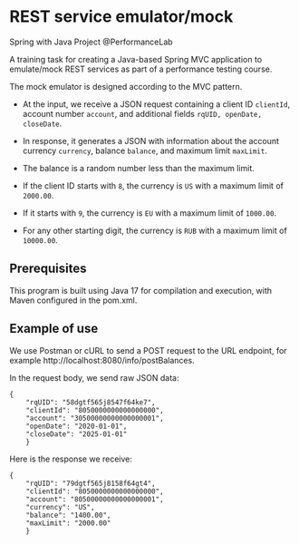 # REST service emulator/mock

Spring with Java Project @PerformanceLab

A training task for creating a Java-based Spring MVC application to emulate/mock REST services as part of a performance testing course.

The mock emulator is designed according to the MVC pattern.

 
- At the input, we receive a JSON request containing a client ID ```clientId```, account number ```account```, and additional fields ```rqUID, openDate, closeDate```.
- In response, it generates a JSON with information about the account currency ```currency```, balance ```balance```, and maximum limit ```maxLimit```.


- The balance is a random number less than the maximum limit.
- If the client ID starts with ```8```, the currency is ```US``` with a maximum limit of ```2000.00```.
- If it starts with ```9```, the currency is ```EU``` with a maximum limit of ```1000.00```.
- For any other starting digit, the currency is ```RUB``` with a maximum limit of ```10000.00```.

## Prerequisites

This program is built using Java 17 for compilation and execution, with Maven configured in the pom.xml.

## Example of use
We use Postman or cURL to send a POST request to the URL endpoint, for example http://localhost:8080/info/postBalances.

In the request body, we send raw JSON data:
```
{
	"rqUID": "58dgtf565j8547f64ke7",
	"clientId": "8050000000000000000",
	"account": "30500000000000000001",
	"openDate": "2020-01-01",
	"closeDate": "2025-01-01"
	}
```

Here is the response we receive:

```
{
	"rqUID": "79dgtf565j8158f64gt4",
	"clientId": "8050000000000000000",
	"account": "80500000000000000001",
	"currency": "US",
	"balance": "1400.00",
	"maxLimit": "2000.00"
	}
```
